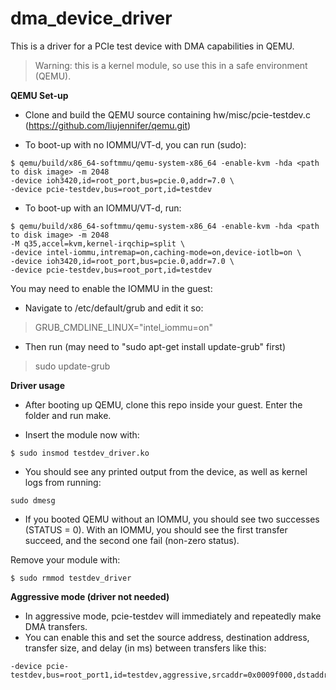 # dma_device_driver
This is a driver for a PCIe test device with DMA capabilities in QEMU.
> Warning: this is a kernel module, so use this in a safe environment (QEMU).

**QEMU Set-up**
- Clone and build the QEMU source containing hw/misc/pcie-testdev.c (https://github.com/liujennifer/qemu.git)

- To boot-up with no IOMMU/VT-d, you can run (sudo):
```shell
$ qemu/build/x86_64-softmmu/qemu-system-x86_64 -enable-kvm -hda <path to disk image> -m 2048
-device ioh3420,id=root_port,bus=pcie.0,addr=7.0 \
-device pcie-testdev,bus=root_port,id=testdev
```
- To boot-up with an IOMMU/VT-d, run:
```shell
$ qemu/build/x86_64-softmmu/qemu-system-x86_64 -enable-kvm -hda <path to disk image> -m 2048
-M q35,accel=kvm,kernel-irqchip=split \
-device intel-iommu,intremap=on,caching-mode=on,device-iotlb=on \
-device ioh3420,id=root_port,bus=pcie.0,addr=7.0 \
-device pcie-testdev,bus=root_port,id=testdev
```
You may need to enable the IOMMU in the guest:
- Navigate to /etc/default/grub and edit it so:
> GRUB_CMDLINE_LINUX="intel_iommu=on"
- Then run (may need to "sudo apt-get install update-grub" first)
> sudo update-grub


**Driver usage**
- After booting up QEMU, clone this repo inside your guest. Enter the folder and run make.

- Insert the module now with:
```shell
$ sudo insmod testdev_driver.ko
```
- You should see any printed output from the device, as well as kernel logs from running:
```
sudo dmesg
```
- If you booted QEMU without an IOMMU, you should see two successes (STATUS = 0). With an IOMMU, you should see the first transfer succeed, and the second one fail (non-zero status).

Remove your module with:
```shell
$ sudo rmmod testdev_driver
```

**Aggressive mode (driver not needed)**
- In aggressive mode, pcie-testdev will immediately and repeatedly make DMA transfers.
- You can enable this and set the source address, destination address, transfer size, and delay (in ms) between transfers like this:
```shell
-device pcie-testdev,bus=root_port1,id=testdev,aggressive,srcaddr=0x0009f000,dstaddr=0x0009fb00,size=1,aggression_delay_ms=2000
```
